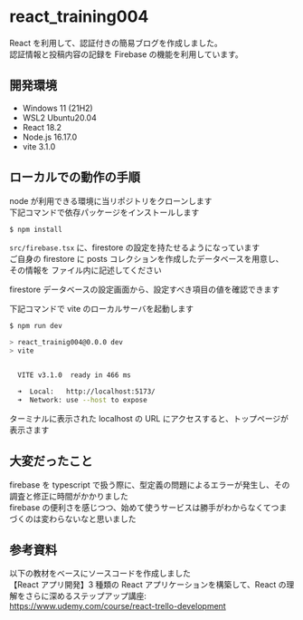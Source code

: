 # react_training004

React を利用して、認証付きの簡易ブログを作成しました。  
認証情報と投稿内容の記録を Firebase の機能を利用しています。

## 開発環境

- Windows 11 (21H2)
- WSL2 Ubuntu20.04
- React 18.2
- Node.js 16.17.0
- vite 3.1.0

## ローカルでの動作の手順

node が利用できる環境に当リポジトリをクローンします  
下記コマンドで依存パッケージをインストールします

```bash
$ npm install
```

`src/firebase.tsx` に、firestore の設定を持たせるようになっています  
ご自身の firestore に posts コレクションを作成したデータベースを用意し、  
その情報を ファイル内に記述してください

firestore データベースの設定画面から、設定すべき項目の値を確認できます

下記コマンドで vite のローカルサーバを起動します

```bash
$ npm run dev

> react_trainig004@0.0.0 dev
> vite


  VITE v3.1.0  ready in 466 ms

  ➜  Local:   http://localhost:5173/
  ➜  Network: use --host to expose
```

ターミナルに表示された localhost の URL にアクセスすると、トップページが表示さます

## 大変だったこと

firebase を typescript で扱う際に、型定義の問題によるエラーが発生し、その調査と修正に時間がかかりました  
firebase の便利さを感じつつ、始めて使うサービスは勝手がわからなくてつまづくのは変わらないなと思いました

## 参考資料

以下の教材をベースにソースコードを作成しました  
【React アプリ開発】3 種類の React アプリケーションを構築して、React の理解をさらに深めるステップアップ講座:  
https://www.udemy.com/course/react-trello-development
